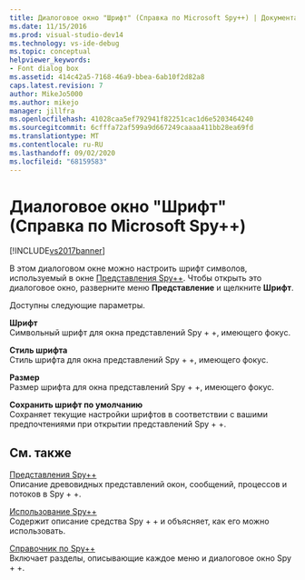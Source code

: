 ```yaml
---
title: Диалоговое окно "Шрифт" (Справка по Microsoft Spy++) | Документация Майкрософт
ms.date: 11/15/2016
ms.prod: visual-studio-dev14
ms.technology: vs-ide-debug
ms.topic: conceptual
helpviewer_keywords:
- Font dialog box
ms.assetid: 414c42a5-7168-46a9-bbea-6ab10f2d82a8
caps.latest.revision: 7
author: MikeJo5000
ms.author: mikejo
manager: jillfra
ms.openlocfilehash: 41028caa5ef792941f82251cac1d6e5203464240
ms.sourcegitcommit: 6cfffa72af599a9d667249caaaa411bb28ea69fd
ms.translationtype: MT
ms.contentlocale: ru-RU
ms.lasthandoff: 09/02/2020
ms.locfileid: "68159583"
---
```

# <a name="font-dialog-box-microsoft-spy-help"></a>Диалоговое окно "Шрифт" (Справка по Microsoft Spy++)
[!INCLUDE[vs2017banner](../includes/vs2017banner.md)]

В этом диалоговом окне можно настроить шрифт символов, используемый в окне [Представления Spy++](../debugger/spy-increment-views.md). Чтобы открыть это диалоговое окно, разверните меню **Представление** и щелкните **Шрифт**.  
  
 Доступны следующие параметры.  
  
 **Шрифт**  
 Символьный шрифт для окна представлений Spy + +, имеющего фокус.  
  
 **Стиль шрифта**  
 Стиль шрифта для окна представлений Spy + +, имеющего фокус.  
  
 **Размер**  
 Размер шрифта для окна представлений Spy + +, имеющего фокус.  
  
 **Сохранить шрифт по умолчанию**  
 Сохраняет текущие настройки шрифтов в соответствии с вашими предпочтениями при открытии представлений Spy + +.  
  
## <a name="related-sections"></a>См. также  
 [Представления Spy++](../debugger/spy-increment-views.md)  
 Описание древовидных представлений окон, сообщений, процессов и потоков в Spy + +.  
  
 [Использование Spy++](../debugger/using-spy-increment.md)  
 Содержит описание средства Spy + + и объясняет, как его можно использовать.  
  
 [Справочник по Spy++](../debugger/spy-increment-reference.md)  
 Включает разделы, описывающие каждое меню и диалоговое окно Spy + +.
